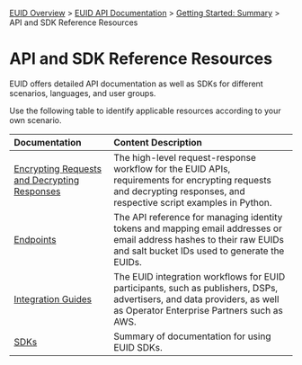[EUID Overview](../../../README.md) > [EUID API Documentation](../summary-doc-v2.md) > [Getting Started: Summary](gs-summary.md) > API and SDK Reference Resources

# API and SDK Reference Resources

EUID offers detailed API documentation as well as SDKs for different scenarios, languages, and user groups.

Use the following table to identify applicable resources according to your own scenario.

| Documentation | Content Description |
| :--- | :--- |
| [Encrypting Requests and Decrypting Responses](gs-encryption-decryption.md) | The high-level request-response workflow for the EUID APIs, requirements for encrypting requests and decrypting responses, and respective script examples in Python.  |
| [Endpoints](../endpoints/summary-endpoints.md) | The API reference for managing identity tokens and mapping email addresses or email address hashes to their raw EUIDs and salt bucket IDs used to generate the EUIDs. |
| [Integration Guides](../guides/summary-guides.md) | The EUID integration workflows for EUID participants, such as publishers, DSPs, advertisers, and data providers, as well as Operator Enterprise Partners such as AWS. |
| [SDKs](../sdks/summary-sdks.md) | Summary of documentation for using EUID SDKs. | 